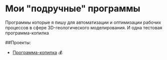 # Мои "подручные" программы

Программы которые я пишу для автоматизации и оптимизации рабочих процессов в сфере 3D-геологического моделирования. И одна тестовая программа-копилка 

##Проекты:
* [Программа-копилка](https://github.com/rafferti95/My-projects/tree/test-programs/0_Mondey%20box) 💰

